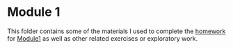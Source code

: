 # Module 1
This folder contains some of the materials I used to complete the [homework](https://github.com/DataTalksClub/data-engineering-zoomcamp/blob/main/cohorts/2024/01-docker-terraform/homework.md) for [Module1](https://github.com/DataTalksClub/data-engineering-zoomcamp/tree/main/01-docker-terraform) as well as other related exercises or exploratory work.

